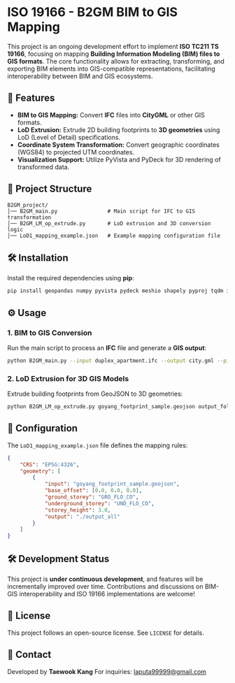 # ISO 19166 - B2GM BIM to GIS Mapping

This project is an ongoing development effort to implement **ISO TC211 TS 19166**, focusing on mapping **Building Information Modeling (BIM) files to GIS formats**. The core functionality allows for extracting, transforming, and exporting BIM elements into GIS-compatible representations, facilitating interoperability between BIM and GIS ecosystems.

## 🚀 Features
- **BIM to GIS Mapping:** Convert **IFC** files into **CityGML** or other GIS formats.
- **LoD Extrusion:** Extrude 2D building footprints to **3D geometries** using LoD (Level of Detail) specifications.
- **Coordinate System Transformation:** Convert geographic coordinates (WGS84) to projected UTM coordinates.
- **Visualization Support:** Utilize PyVista and PyDeck for 3D rendering of transformed data.

## 📂 Project Structure
```
B2GM_project/
│── B2GM_main.py                # Main script for IFC to GIS transformation
│── B2GM_LM_op_extrude.py       # LoD extrusion and 3D conversion logic
│── LoD1_mapping_example.json   # Example mapping configuration file
```

## 🛠 Installation
Install the required dependencies using **pip**:
```bash
pip install geopandas numpy pyvista pydeck meshio shapely pyproj tqdm ifcopenshell
```

## ⚙️ Usage
### 1. **BIM to GIS Conversion**
Run the main script to process an **IFC** file and generate a **GIS output**:
```bash
python B2GM_main.py --input duplex_apartment.ifc --output city.gml --pipeline B2GM_example.json
```

### 2. **LoD Extrusion for 3D GIS Models**
Extrude building footprints from GeoJSON to 3D geometries:
```bash
python B2GM_LM_op_extrude.py goyang_footprint_sample.geojson output_folder LoD1_mapping_example.json
```

## 📌 Configuration
The `LoD1_mapping_example.json` file defines the mapping rules:
```json
{
    "CRS": "EPSG:4326",
    "geometry": [
        {
            "input": "goyang_footprint_sample.geojson",
            "base_offset": [0.0, 0.0, 0.0],
            "ground_storey": "GRO_FLO_CO",
            "underground_storey": "UND_FLO_CO",
            "storey_height": 3.0,
            "output": "./output_all"
        }
    ]
}
```

## 🛠 Development Status
This project is **under continuous development**, and features will be incrementally improved over time. Contributions and discussions on BIM-GIS interoperability and ISO 19166 implementations are welcome!

## 📜 License
This project follows an open-source license. See `LICENSE` for details.

## 📧 Contact
Developed by **Taewook Kang**
For inquiries: laputa99999@gmail.com

